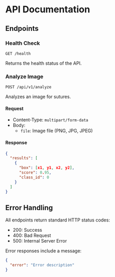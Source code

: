 # API Documentation

## Endpoints

### Health Check
```http
GET /health
```
Returns the health status of the API.

### Analyze Image
```http
POST /api/v1/analyze
```
Analyzes an image for sutures.

#### Request
- Content-Type: `multipart/form-data`
- Body: 
  - `file`: Image file (PNG, JPG, JPEG)

#### Response
```json
{
  "results": [
    {
      "box": [x1, y1, x2, y2],
      "score": 0.95,
      "class_id": 0
    }
  ]
}
```

## Error Handling

All endpoints return standard HTTP status codes:
- 200: Success
- 400: Bad Request
- 500: Internal Server Error

Error responses include a message:
```json
{
  "error": "Error description"
}
```